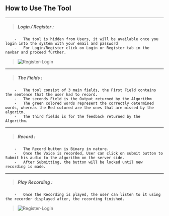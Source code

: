 ## How to Use The Tool
----

> #####     Login / Register :

        -   The tool is hidden from Users, it will be available once you login into the system with your email and password
        -   For Login/Register click on Login or Register tab in the navbar and proceed further.

>   ![Register-Login](./login-register.png)

----
> #####     The Fields :
        
        -   The tool consist of 3 main fields, the First Field contains the sentence that the user had to record.
        -   The seconds Field is the Output returned by the Algorithm 
        -   The green colored words represent the correctly determined words, whereas the Red colored are the ones that are missed by the algoritm.   
        -   The third fields is for the feedback returned by the Algorithm.

----
> #####     Record :
        
        -   The Record button is Binary in nature.
        -   Once the Voice is recorded, User can click on submit button to Submit his audio to the algorithm on the server side.
        -   After Submitting, the button will be locked until new recording is made.

----
> #####     Play Recording :

        -   Once the Recording is played, the user can listen to it using the recorder displayed after, the recording finished.

>   ![Register-Login](./tool.png)


